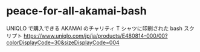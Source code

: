 # peace-for-all-akamai-bash
UNIQLO で購入できる AKAMAI のチャリティ T シャツに印刷された bash スクリプト
https://www.uniqlo.com/jp/ja/products/E480814-000/00?colorDisplayCode=30&sizeDisplayCode=004
